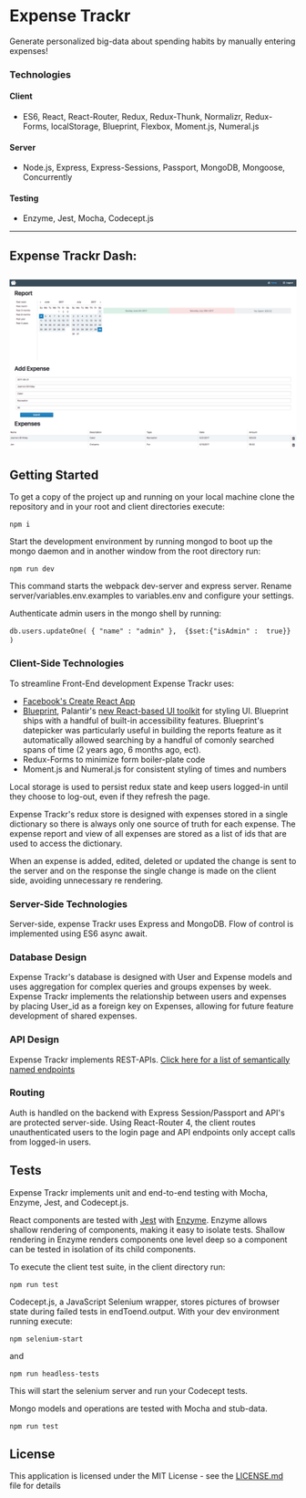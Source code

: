 # Expense Trackr
Generate personalized big-data about spending habits by manually entering expenses!

### Technologies

#### Client
* ES6, React, React-Router, Redux, Redux-Thunk, Normalizr, Redux-Forms, localStorage, Blueprint, Flexbox, Moment.js, Numeral.js

#### Server
* Node.js, Express, Express-Sessions, Passport, MongoDB, Mongoose, Concurrently

#### Testing
* Enzyme, Jest, Mocha, Codecept.js

---
## Expense Trackr Dash:
![expenseTrackr](https://github.com/jenjwong/expenseTrackr/blob/development/client/public/etrackr.png)
---

## Getting Started

To get a copy of the project up and running on your local machine clone the repository and in your root and client directories execute:
```
npm i
```

Start the development environment by running mongod to boot up the mongo daemon and in another window from the root directory run:
```
npm run dev
```
 This command starts the webpack dev-server and express server. Rename server/variables.env.examples to variables.env and configure your settings.

Authenticate admin users in the mongo shell by running:
```
db.users.updateOne( { "name" : "admin" },  {$set:{"isAdmin" :  true}} )
```

### Client-Side Technologies
To streamline Front-End development Expense Trackr uses:

* [Facebook's Create React App](https://github.com/facebookincubator/create-react-app)
* [Blueprint](http://blueprintjs.com/), Palantir's [new React-based UI toolkit](https://medium.com/@palantir/scaling-product-design-with-blueprint-25492827bb4a) for styling UI. Blueprint ships with a handful of built-in accessibility features. Blueprint's datepicker was particularly useful in building the reports feature as it automatically allowed searching by a handful of comonly searched spans of time (2 years ago, 6 months ago, ect).
* Redux-Forms to minimize form boiler-plate code
*  Moment.js and Numeral.js for consistent styling of times and numbers

Local storage is used to persist redux state and keep users logged-in until they choose to log-out, even if they refresh the page.

Expense Trackr's redux store is designed with expenses stored in a single dictionary so there is always only one source of truth for each expense. The expense report and view of all expenses are stored as a list of ids that are used to access the dictionary.

When an expense is added, edited, deleted or updated the change is sent to the server and on the response the single change is made on the client side, avoiding unnecessary re rendering.

### Server-Side Technologies
Server-side, expense Trackr uses Express and MongoDB. Flow of control is implemented using ES6 async await.

### Database Design
Expense Trackr's database is designed with User and Expense models and uses aggregation for complex queries and groups expenses by week. Expense Trackr implements the relationship between users and expenses by placing User_id as a foreign key on Expenses, allowing for future feature development of shared expenses.

### API Design
Expense Trackr implements REST-APIs. [Click here for a list of semantically named endpoints](https://github.com/jenjwong/expenseTrackr/blob/development/server/routes/index.js)

### Routing
Auth is handled on the backend with Express Session/Passport and API's are protected server-side. Using React-Router 4, the client routes unauthenticated users to the login page and API endpoints only accept calls from logged-in users.

## Tests

Expense Trackr implements unit and end-to-end testing with Mocha, Enzyme, Jest, and Codecept.js.

React components are tested with [Jest](https://facebook.github.io/jest/) with [Enzyme](https://github.com/airbnb/enzyme). Enzyme allows shallow rendering of components, making it easy to isolate tests. Shallow rendering in Enzyme renders components one level deep so a component can be tested in isolation of its child components. 

To execute the client test suite, in the client directory run:
```
npm run test
```

Codecept.js, a JavaScript Selenium wrapper, stores pictures of browser state during failed tests in endToend.output. With your dev environment running execute:
```
npm selenium-start
```
and
```
npm run headless-tests
```
This will start the selenium server and run your Codecept tests.

Mongo models and operations are tested with Mocha and stub-data.
```
npm run test
```

## License

This application is licensed under the MIT License - see the [LICENSE.md](LICENSE.md) file for details
